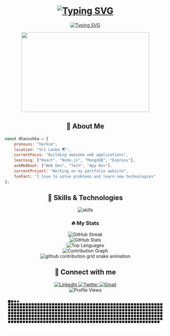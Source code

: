 # <div align="center">[![Typing SVG](https://readme-typing-svg.herokuapp.com?font=Fira+Code&weight=800&size=30&pause=1000&color=F7D01E&background=FF000000&center=true&vCenter=true&repeat=false&width=435&lines=Hi+%F0%9F%91%8B+I'm+Dhanushka+Harshana)](https://git.io/typing-svg)</div>

<div align="center">
  
[![Typing SVG](https://readme-typing-svg.herokuapp.com?font=Fira+Code&size=25&pause=1000&color=1F8BF7&background=FF000000&center=true&vCenter=true&width=435&lines=Full+Stack+Developer+%F0%9F%92%BB;Always+Learning+New+Things+%F0%9F%93%9A;Let's+Create+Something+Great!+%F0%9F%9A%80)](https://git.io/typing-svg)

</div>

<div align="center">
  <img src="https://media.giphy.com/media/qgQUggAC3Pfv687qPC/giphy.gif" width="400" height="250"/>
</div>

<h2 align="center">💫 About Me</h2>

```javascript
const dhanushka = {
    pronouns: "he/him",
    location: "Sri Lanka 🌏",
    currentFocus: "Building awesome web applications",
    learning: ["React", "Node.js", "MongoDB", "Express"],
    askMeAbout: ["Web Dev", "Tech", "App Dev"],
    currentProject: "Working on my portfolio website",
    funFact: "I love to solve problems and learn new technologies"
};
```

<h2 align="center">🚀 Skills & Technologies</h2>

<div align="center">
  <img src="https://skillicons.dev/icons?i=html,css,js,react,nodejs,express,mongodb,git" alt="skills"/>
</div>

<div align="center">
  <h3>🔥 My Stats</h3>
  <img src="https://github-readme-streak-stats.herokuapp.com/?user=Danushka&theme=tokyonight&hide_border=true" alt="GitHub Streak"/>
</div>

<div align="center">
  <img src="https://github-readme-stats.vercel.app/api?username=Danushka&show_icons=true&theme=tokyonight&hide_border=true" alt="GitHub Stats" />
</div>

<div align="center">
  <img src="https://github-readme-stats.vercel.app/api/top-langs/?username=Danushka&layout=compact&theme=tokyonight&hide_border=true" alt="Top Languages" />
</div>

<!-- Cool Contribution Graph -->
<div align="center">
  <img src="https://github-readme-activity-graph.vercel.app/graph?username=Danushka&theme=tokyo-night&hide_border=true" alt="Contribution Graph" />
</div>




<!-- Snake Animation -->
<div align="center">
  <picture>
    <source media="(prefers-color-scheme: dark)" srcset="https://raw.githubusercontent.com/Danushka/Danushka/output/github-contribution-grid-snake-dark.svg">
    <source media="(prefers-color-scheme: light)" srcset="https://raw.githubusercontent.com/Danushka/Danushka/output/github-contribution-grid-snake.svg">
    <img alt="github contribution grid snake animation" src="https://raw.githubusercontent.com/Danushka/Danushka/output/github-contribution-grid-snake.svg">
  </picture>
</div>

<h2 align="center">🤝 Connect with me</h2>

<div align="center">
  <a href="https://linkedin.com/in/YOUR_LINKEDIN">
    <img src="https://img.shields.io/badge/LinkedIn-0077B5?style=for-the-badge&logo=linkedin&logoColor=white" alt="LinkedIn"/>
  </a>
  <a href="https://twitter.com/YOUR_TWITTER">
    <img src="https://img.shields.io/badge/Twitter-1DA1F2?style=for-the-badge&logo=twitter&logoColor=white" alt="Twitter"/>
  </a>
  <a href="mailto:your.email@example.com">
    <img src="https://img.shields.io/badge/Gmail-D14836?style=for-the-badge&logo=gmail&logoColor=white" alt="Gmail"/>
  </a>
</div>

<!-- Profile Views Counter -->
<div align="center">
  <img src="https://komarev.com/ghpvc/?username=YOUR_USERNAME&style=for-the-badge&color=blue" alt="Profile Views"/>
</div>

<!-- Wave Footer -->
![Wave](https://raw.githubusercontent.com/platane/snk/output/github-contribution-grid-snake.svg)
